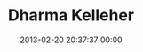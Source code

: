 ---
title: "Dharma Kelleher"
date: 2013-02-20 20:37:37 00:00
permalink: /zenpunk
twitter: ""
likes: [1524]
id: 1809
gravatar: "http://www.gravatar.com/avatar/a1cf92b79050192c603adac1a961345f"
---